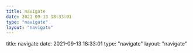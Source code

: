 ```yaml
---
title: navigate
date: 2021-09-13 18:33:01
type: "navigate"
layout: "navigate"
---
```


title: navigate
date: 2021-09-13 18:33:01
type: "navigate"
layout: "navigate"